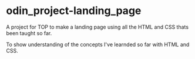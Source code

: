 # odin_project-landing_page
A project for TOP to make a landing page using all the HTML and CSS thats been taught so far.

To show understanding of the concepts I've learnded so far with HTML and CSS.


